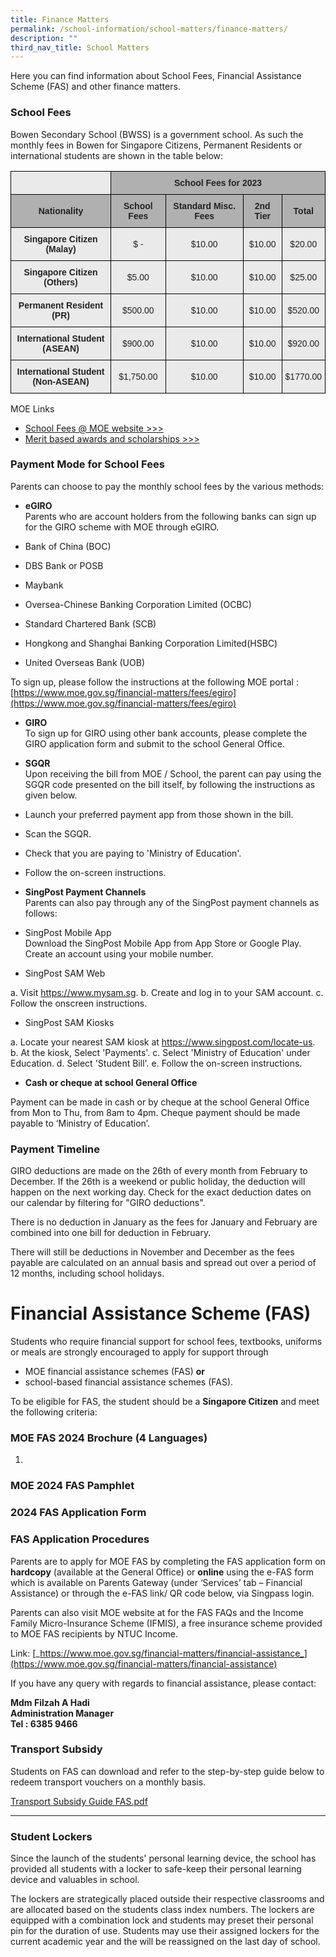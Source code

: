 ```yaml
---
title: Finance Matters
permalink: /school-information/school-matters/finance-matters/
description: ""
third_nav_title: School Matters
---
```

Here you can find information about School Fees, Financial Assistance Scheme (FAS) and other finance matters.  
  

### School Fees

Bowen Secondary School (BWSS) is a government school. As such the monthly fees in Bowen for Singapore Citizens, Permanent Residents or international students are shown in the table below:

<style type="text/css">
.tg  {border-collapse:collapse;border-spacing:0;}
.tg td{border-color:black;border-style:solid;border-width:1px;font-family:Arial, sans-serif;font-size:14px;
  overflow:hidden;padding:10px 5px;word-break:normal;}
.tg th{border-color:black;border-style:solid;border-width:1px;font-family:Arial, sans-serif;font-size:14px;
  font-weight:normal;overflow:hidden;padding:10px 5px;word-break:normal;}
.tg .tg-n4qt{background-color:#EAEAEA;color:#222;font-weight:bold;text-align:center;vertical-align:top}
.tg .tg-dwlh{background-color:#B0B0B0;color:#222;font-weight:bold;text-align:center;vertical-align:middle}
.tg .tg-ku5w{background-color:#EAEAEA;color:#222;text-align:center;vertical-align:middle}
.tg .tg-pll1{background-color:#B0B0B0;color:#222;font-weight:bold;text-align:center;vertical-align:top}
</style>
<table class="tg">
<thead>
  <tr>
    <th class="tg-ku5w"></th>
    <th class="tg-dwlh" colspan="4"><span style="color:#222;background-color:#B0B0B0">School Fees for 2023</span><br></th>
  </tr>
</thead>
<tbody>
  <tr>
    <td class="tg-dwlh"><span style="color:#222;background-color:#B0B0B0"> Nationality</span></td>
    <td class="tg-dwlh"><span style="color:#222;background-color:#B0B0B0">School Fees </span></td>
    <td class="tg-dwlh"><span style="color:#222;background-color:#B0B0B0"> Standard Misc. Fees</span></td>
    <td class="tg-pll1">2nd Tier<span style="color:#222;background-color:#B0B0B0"> </span></td>
    <td class="tg-dwlh"><span style="color:#222;background-color:#B0B0B0">Total </span></td>
  </tr>
  <tr>
    <td class="tg-n4qt">Singapore Citizen (Malay)</td>
    <td class="tg-ku5w"><span style="color:#222;background-color:#EAEAEA">$ -</span><br></td>
    <td class="tg-ku5w"><span style="color:#222;background-color:#EAEAEA">$10.00</span><br></td>
    <td class="tg-ku5w"><span style="color:#222;background-color:#EAEAEA">$10.00</span></td>
    <td class="tg-ku5w"><span style="color:#222;background-color:#EAEAEA">$20.00</span></td>
  </tr>
  <tr>
    <td class="tg-n4qt">Singapore Citizen (Others)<span style="color:#222;background-color:#EAEAEA"> </span></td>
    <td class="tg-ku5w"><span style="color:#222;background-color:#EAEAEA"> $5.00</span><br></td>
    <td class="tg-ku5w"><span style="color:#222;background-color:#EAEAEA"> $10.00</span></td>
    <td class="tg-ku5w"><span style="color:#222;background-color:#EAEAEA">$10.00 </span></td>
    <td class="tg-ku5w"><span style="color:#222;background-color:#EAEAEA"> $25.00</span></td>
  </tr>
  <tr>
    <td class="tg-n4qt">Permanent Resident (PR)<span style="color:#222;background-color:#EAEAEA"> </span></td>
    <td class="tg-ku5w"><span style="color:#222;background-color:#EAEAEA"> $500.00</span></td>
    <td class="tg-ku5w"><span style="color:#222;background-color:#EAEAEA"> $10.00</span></td>
    <td class="tg-ku5w"><span style="color:#222;background-color:#EAEAEA">$10.00 </span></td>
    <td class="tg-ku5w"><span style="color:#222;background-color:#EAEAEA"> $520.00</span></td>
  </tr>
  <tr>
    <td class="tg-ku5w"><span style="font-weight:bold;color:#222;background-color:#EAEAEA"> </span><span style="font-weight:bold">International Student </span><br><span style="font-weight:bold"> (ASEAN)</span></td>
    <td class="tg-ku5w"><span style="color:#222;background-color:#EAEAEA"> $900.00</span></td>
    <td class="tg-ku5w"><span style="color:#222;background-color:#EAEAEA"> $10.00</span></td>
    <td class="tg-ku5w"><span style="color:#222;background-color:#EAEAEA"> $10.00</span></td>
    <td class="tg-ku5w"><span style="color:#222;background-color:#EAEAEA">$920.00 </span></td>
  </tr>
  <tr>
    <td class="tg-ku5w"><span style="font-weight:bold;color:#222;background-color:#EAEAEA"> </span><span style="font-weight:bold">International Student</span><br><span style="font-weight:bold">(Non-ASEAN)</span></td>
    <td class="tg-ku5w"><span style="color:#222;background-color:#EAEAEA"> $1,750.00</span></td>
    <td class="tg-ku5w"><span style="color:#222;background-color:#EAEAEA"> $10.00</span></td>
    <td class="tg-ku5w"><span style="color:#222;background-color:#EAEAEA"> $10.00</span></td>
    <td class="tg-ku5w"><span style="color:#222;background-color:#EAEAEA">$1770.00 </span></td>
  </tr>
</tbody>
</table>

MOE Links  
* [School Fees @ MOE website &gt;&gt;&gt;](https://www.moe.gov.sg/financial-matters/fees)&nbsp;  
* [Merit based awards and scholarships &gt;&gt;&gt;](https://www.google.com/url?q=https%3A%2F%2Fwww.moe.gov.sg%2Ffinancial-matters%2Fawards-scholarships&amp;sa=D&amp;sntz=1&amp;usg=AFQjCNEsIwWKSrQSXjk3_oiRvC63swkjcg)

### Payment Mode for School Fees

Parents can choose to pay the monthly school fees by the various methods:  
  

*   **eGIRO**  
    Parents who are account holders from the following banks can sign up for the GIRO scheme with MOE through eGIRO.&nbsp;

*   Bank of China (BOC)
*   DBS Bank or POSB
*   Maybank
*   Oversea-Chinese Banking Corporation Limited (OCBC)
*   Standard Chartered Bank (SCB)
*   Hongkong and Shanghai Banking Corporation Limited(HSBC)
*   United Overseas Bank (UOB)

To sign up, please follow the instructions at the following MOE portal :&nbsp;
[https://www.moe.gov.sg/financial-matters/fees/egiro](https://www.moe.gov.sg/financial-matters/fees/egiro)

  

*   **GIRO**  
    To sign up for GIRO using other bank accounts, please complete the GIRO application form and submit to the school General Office.

  

*   **SGQR**  
Upon receiving the bill from MOE / School, the parent can pay using the SGQR code presented on the bill itself, by following the instructions as given below.

*   Launch your preferred payment app from those shown in the bill.
*   Scan the SGQR.
*   Check that you are paying to 'Ministry of Education'.
*   Follow the on-screen instructions.

  

*   **SingPost Payment Channels**  
Parents can also pay through any of the SingPost payment channels as follows:

  

*   SingPost Mobile App  
    Download the SingPost Mobile App from App Store or Google Play. Create an account using your mobile number.  
      
    
*   SingPost SAM Web

a. Visit https://www.mysam.sg.
b. Create and log in to your SAM account.
c. Follow the onscreen instructions.

  

*   SingPost SAM Kiosks

a. Locate your nearest SAM kiosk at https://www.singpost.com/locate-us.
b. At the kiosk, Select 'Payments'.
c. Select 'Ministry of Education' under Education.
d. Select 'Student Bill'.
e. Follow the on-screen instructions.

*   **Cash or cheque at school General Office**

Payment can be made in cash or by cheque at the school General Office from Mon to Thu, from 8am to 4pm. Cheque payment should be made payable to ‘Ministry of Education’.

### Payment Timeline

GIRO deductions are made on the 26th of every month from February to December. If the 26th is a weekend or public holiday, the deduction will happen on the next working day. Check for the exact deduction dates on our calendar by filtering for "GIRO deductions".

 
There is no deduction in January as the fees for January and February are combined into one bill for deduction in February.

 
There will still be deductions in November and December as the fees payable are calculated on an annual basis and spread out over a period of 12 months, including school holidays.


# Financial Assistance Scheme (FAS)

Students who require financial support for school fees, textbooks, uniforms or meals are strongly encouraged to apply for support through  

*   MOE financial assistance schemes (FAS)&nbsp;**or**&nbsp;
*   school-based financial assistance schemes (FAS).

To be eligible for FAS, the student should be a&nbsp;**Singapore Citizen**&nbsp;and meet the following criteria:

### MOE FAS 2024 Brochure (4 Languages)

1. 

### MOE 2024 FAS Pamphlet



### 2024 FAS Application Form



### FAS Application Procedures

  
Parents are to apply for MOE FAS by completing the FAS application form on **hardcopy** (available at the General Office) or **online** using the e-FAS form which is available on Parents Gateway (under ‘Services’ tab – Financial Assistance) or through the e-FAS link/ QR code below, via Singpass login.&nbsp;

Parents can also visit MOE website at 
for the FAS FAQs and the Income Family Micro-Insurance Scheme (IFMIS), a free insurance scheme provided to MOE FAS recipients by NTUC Income.

Link: [_https://www.moe.gov.sg/financial-matters/financial-assistance_](https://www.moe.gov.sg/financial-matters/financial-assistance) 

If you have any query with regards to financial assistance, please contact: 

**Mdm Filzah A Hadi <br> 
Administration Manager<br>
Tel : 6385 9466**

### Transport Subsidy

Students on FAS can download and refer to the step-by-step guide below to redeem transport vouchers on a monthly basis.  
  

[Transport Subsidy Guide FAS.pdf](/files/Transport%20Subsidy%20Guide%20FAS.pdf)&nbsp;

* * *

### Student Lockers

Since the launch of the students' personal learning device, the school has provided all students with a locker to safe-keep their personal learning device and valuables in school.&nbsp;

  

The lockers are strategically placed outside their respective classrooms and are allocated based on the students class index numbers. The lockers are equipped with a combination lock and students may preset their personal pin for the duration of use. Students may use their assigned lockers for the current academic year and the will be reassigned on the last day of school.